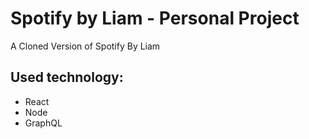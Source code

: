 # Spotify by Liam - Personal Project 
A Cloned Version of Spotify By Liam

## Used technology:
- React
- Node
- GraphQL



